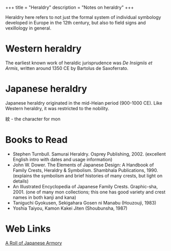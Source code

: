 +++
title = "Heraldry"
description = "Notes on heraldry"
+++

Heraldry here refers to not just the formal system of individual symbology developed in Europe in the 12th century, but also to field signs and vexillology in general.

# Western heraldry

The earliest known work of heraldic jurisprudence was _De Insigniis et Armis_, written around 1350 CE by Bartolus de Saxoferrato.

# Japanese heraldry

Japanese heraldry originated in the mid-Heian period (900-1000 CE). Like Western heraldry, it was restricted to the nobility.

紋 - the character for mon

# Books to Read

- Stephen Turnbull. Samurai Heraldry. Osprey Publishing, 2002. (excellent English intro with dates and usage information)
- John W. Dower. The Elements of Japanese Design: A Handbook of Family Crests, Heraldry & Symbolism. Shambhala Publications, 1990. (explains the symbolism and brief histories of many crests, but light on details)
- An Illustrated Encyclopedia of Japanese Family Crests. Graphic-sha, 2001. (one of many mon collections; this one has good variety and crest names in both kanji and kana)
- Taniguchi Gyokusen, Sekigahara Gosen ni Manabu (Houzouji, 1983)
- Yoshia Taiyou, Kamon Kakei Jiten (Shoubunsha, 1987)

# Web Links

[A Roll of Japanese Armory](http://www.s-gabriel.org/heraldry/solveig/kamon/)
